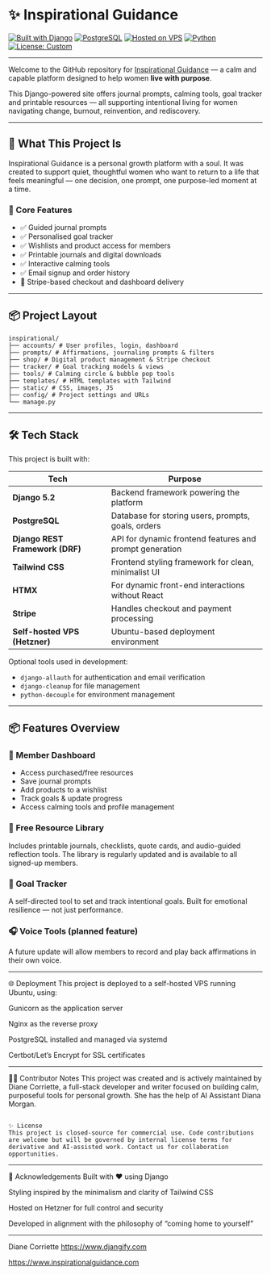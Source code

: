 # ✨ Inspirational Guidance

[![Built with Django](https://img.shields.io/badge/Built%20With-Django-092E20?style=for-the-badge&logo=django)](https://www.djangoproject.com/)
[![PostgreSQL](https://img.shields.io/badge/Database-PostgreSQL-336791?style=for-the-badge&logo=postgresql&logoColor=white)](https://www.postgresql.org/)
[![Hosted on VPS](https://img.shields.io/badge/Hosting-VPS%20Self--Hosted-blue?style=for-the-badge)](https://www.hetzner.com/)
[![Python](https://img.shields.io/badge/Python-3.12+-3776AB?style=for-the-badge&logo=python&logoColor=white)](https://www.python.org/)
[![License: Custom](https://img.shields.io/badge/License-Custom-important?style=for-the-badge)](#)

---

Welcome to the GitHub repository for [Inspirational Guidance](https://www.inspirationalguidance.com) — a calm and capable platform designed to help women **live with purpose**.

This Django-powered site offers journal prompts, calming tools, goal tracker and printable resources — all supporting intentional living for women navigating change, burnout, reinvention, and rediscovery.

---

## 🧭 What This Project Is

Inspirational Guidance is a personal growth platform with a soul. It was created to support quiet, thoughtful women who want to return to a life that feels meaningful — one decision, one prompt, one purpose-led moment at a time.

### 🎯 Core Features

- ✅ Guided journal prompts
- ✅ Personalised goal tracker
- ✅ Wishlists and product access for members
- ✅ Printable journals and digital downloads
- ✅ Interactive calming tools
- ✅ Email signup and order history
- 🛒 Stripe-based checkout and dashboard delivery

---

## 📦 Project Layout
```
inspirational/
├── accounts/ # User profiles, login, dashboard
├── prompts/ # Affirmations, journaling prompts & filters
├── shop/ # Digital product management & Stripe checkout
├── tracker/ # Goal tracking models & views
├── tools/ # Calming circle & bubble pop tools
├── templates/ # HTML templates with Tailwind
├── static/ # CSS, images, JS
├── config/ # Project settings and URLs
└── manage.py
```

---

## 🛠 Tech Stack

This project is built with:

| Tech | Purpose |
|------|---------|
| **Django 5.2** | Backend framework powering the platform |
| **PostgreSQL** | Database for storing users, prompts, goals, orders |
| **Django REST Framework (DRF)** | API for dynamic frontend features and prompt generation |
| **Tailwind CSS** | Frontend styling framework for clean, minimalist UI |
| **HTMX** | For dynamic front-end interactions without React |
| **Stripe** | Handles checkout and payment processing |
| **Self-hosted VPS (Hetzner)** | Ubuntu-based deployment environment |

Optional tools used in development:
- `django-allauth` for authentication and email verification
- `django-cleanup` for file management
- `python-decouple` for environment management

---

## 📦 Features Overview

### 🔐 Member Dashboard
- Access purchased/free resources
- Save journal prompts
- Add products to a wishlist
- Track goals & update progress
- Access calming tools and profile management

### 📘 Free Resource Library
Includes printable journals, checklists, quote cards, and audio-guided reflection tools. The library is regularly updated and is available to all signed-up members.

### 🎯 Goal Tracker
A self-directed tool to set and track intentional goals. Built for emotional resilience — not just performance.

### 🎧 Voice Tools (planned feature)
A future update will allow members to record and play back affirmations in their own voice.

---

🌐 Deployment
This project is deployed to a self-hosted VPS running Ubuntu, using:

Gunicorn as the application server

Nginx as the reverse proxy

PostgreSQL installed and managed via systemd

Certbot/Let’s Encrypt for SSL certificates

---

🙋‍♀️ Contributor Notes
This project was created and is actively maintained by Diane Corriette, a full-stack developer and writer focused on building calm, purposeful tools for personal growth. She has the help of AI Assistant Diana Morgan.

```

✨ License
This project is closed-source for commercial use. Code contributions are welcome but will be governed by internal license terms for derivative and AI-assisted work. Contact us for collaboration opportunities.
```
---

🤝 Acknowledgements
Built with ❤️ using Django

Styling inspired by the minimalism and clarity of Tailwind CSS

Hosted on Hetzner for full control and security

Developed in alignment with the philosophy of “coming home to yourself”

---

Diane Corriette
https://www.djangify.com 

https://www.inspirationalguidance.com

